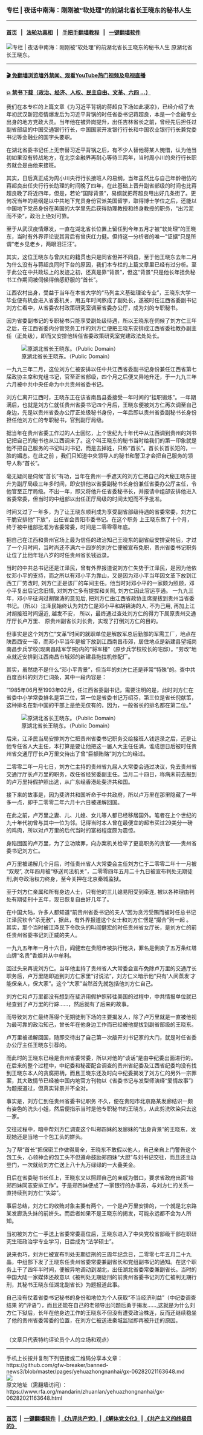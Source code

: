 ### 专栏 | 夜话中南海：刚刚被“软处理”的前湖北省长王晓东的秘书人生
------------------------

#### [首页](https://github.com/gfw-breaker/banned-news3/blob/master/README.md) &nbsp;&nbsp;|&nbsp;&nbsp; [法轮功真相](https://github.com/begood0513/basic/blob/master/README.md)  &nbsp;&nbsp;|&nbsp;&nbsp; [手把手翻墙教程](https://github.com/gfw-breaker/guides/wiki)  &nbsp;&nbsp;|&nbsp;&nbsp; [一键翻墙软件](https://github.com/gfw-breaker/nogfw/blob/master/README.md)  



<div id="headerimg">
 <img alt="专栏 | 夜话中南海：刚刚被“软处理”的前湖北省长王晓东的秘书人生" src="https://www.rfa.org/mandarin/zhuanlan/yehuazhongnanhai/gx-06282021163648.html/@@images/a264b8ab-b0b5-47d7-a25b-bf8f472f9dd2.png" title="专栏 | 夜话中南海：刚刚被“软处理”的前湖北省长王晓东的秘书人生"/>
 <span class="lead_image_caption">
  原湖北省长王晓东。
 </span>
 <!-- zoomattribute -->
</div>

<hr/>


#### [ 🎬  免翻墙浏览墙外禁闻、观看YouTube热门视频及电视直播](https://github.com/gfw-breaker/HelloWorld)

#### [ 💥  禁书下载（政治、经济、人权、民主自由、文革、六四 ...）](https://github.com/gfw-breaker/books/blob/master/README.md)

<div id="storytext">
 <p>
  我们在本专栏的上篇文章《为习近平背锅的蒋超良下场如此凄凉》，已经介绍了去年初武汉新冠疫情爆发后为习近平背锅的时任省委书记蒋超良，本是一个金融专业出身的地方党政大员。当年他在被异岗提升，出任吉林省长之前，曾经先后担任过副省部级的中国交通银行行长，中国国家开发银行行长和中国农业银行行长兼党委书记等金融业的国字头要职。
 </p>
 <p>
  在湖北省委书记任上无奈替习近平背锅之后，有不少人替他蒋某人惋惜，认为他当初如果没有转战地方，在北京金融界再耐心等待三两年，当时周小川的央行行长职务就会是由他来接班。
 </p>
 <p>
  其实，日后真正成为周小川央行行长接班人的易纲，当年虽然比与自己年龄相仿的蒋超良出任央行行长助理的时间晚了四年，在此基础上晋升副省部级的时间也比蒋超良晚了将近四年，但是，若论“国际背景”，易纲就把蒋超良甩出好几条街了。更何况当年的易纲是以中共地下党员身份官派美国留学，取得博士学位之后，还能以中国地下党员身份在美国的大学里先后获得助理教授和终身教授的职务，“出污泥而不染”，政治上绝对可靠。
 </p>
 <p>
  至于从武汉疫情爆发，一直在湖北省长位置上留任到今年五月才被“软处理“的王晓东，当时有外界评论说其背后有曾庆红力挺。但持这一分析者的唯一”证据“只是所谓“老乡见老乡，两眼泪汪汪”。
 </p>
 <p>
  其实，这位王晓东与曾庆红的籍贯也只是同省但并不同县，至于他王晓东去年二月为什么没有与蒋超良同时下台的原因，我们本专栏的上篇文章里已经有过分析。至于此公在中共政坛上的发迹之初，还真是靠“背景”，但这“背景”只是他长年担负秘书工作期间被伺候得倍感舒服的“首长”。
 </p>
 <p>
  江西农村出身，受益于当年在本省大学的“马列主义基础理论专业”，王晓东大学一毕业便有机会进入省委机关，用五年时间熬成了副处长，遂被时任江西省委副书记刘方仁看中，从省委农村政策研究室调至省委办公厅，成为刘的专职秘书。
 </p>
 <p>
  因为省委副书记的专职秘书只能享受副处级待遇，所以王晓东在伺候了刘方仁三年之后，在江西省委内分管党务工作的刘方仁便把王晓东安排成江西省委社教办副主任（正处级），即而又安排他转任省委政策研究室党建政法处处长。
 </p>
 <p>
  <figure class="image-richtext image-inline captioned" style="width:800px;">
   <img alt="原湖北省长王晓东。（Public Domain）" src="https://www.rfa.org/mandarin/zhuanlan/yehuazhongnanhai/gx-06282021163648.html/95fd325ef8e64fb5977abaade378a449.png/@@images/588b7eee-1237-4111-8a2f-7241928f4c86.png" title="2"/>
   <figcaption class="image-caption">
    原湖北省长王晓东。（Public Domain）
   </figcaption>
   <small>
   </small>
  </figure>
 </p>
 <p>
  一九九三年二月，这位刘方仁被安排以任中共江西省委副书记身份兼任江西省第七届政协主席和党组书记，官至正省部级，四个月之后便又异地升迁，于一九九三年六月被中共中央任命为中共贵州省委书记。
 </p>
 <p>
  刘方仁离开江西时，王晓东正在该省南昌县委接受一年时间的“挂职锻炼”。一年期满后，也就是刘方仁就任贵州省委书记四个月后，王晓东便被刘方仁再次调至自己身边，先是以贵州省委办公厅正处级秘书身份，一年后即以贵州省委副秘书长身份担任他刘方仁的专职秘书，官到副厅局级。
 </p>
 <p>
  据当年在贵州省委工作过的人士回忆，上个世纪九十年代中从江西调到贵州的刘书记把自己的秘书也从江西调来了。这个叫王晓东的秘书当时给我们的第一印象就是他不把自己服务的书记叫刘书记，而是去掉姓，只称“首长”。首长长首长短的，一脸的媚态。在此之前 ，我们只知道中央领导人的秘书和警卫才会把自己服务的领导人称“首长”。
 </p>
 <p>
  毫无疑问是伺候“首长”有功，当年在贵州一手遮天的刘方仁把自己的大秘王晓东提升为副厅局级三年多时间，即安排他以省委副秘书长身份兼任省委办公厅主任，令他官至正厅局级。不出一年，即又将他升任省委秘书长，并报请中组部安排他进入省委常委，但当时的中组部以出任正厅局级的时间太短而不予批准。
 </p>
 <p>
  时间又过了一年多，为了让王晓东顺利成为享受副省部级待遇的省委常委，刘方仁干脆安排他“下放”，出任省会贵阳市委书记。在这个职务 上王晓东熬了十个月，终于被中组部批准为省委常委，时间是二零零零年底。
 </p>
 <p>
  把自己在江西和贵州官场上最为信任的政治知己王晓东的副省级安排妥帖后，才过了一个月时间，当时尚还不满六十四岁的刘方仁便被宣布免职，贵州省委书记职务让位了比他年轻八岁的时任贵州省长钱运录。
 </p>
 <p>
  当时的中共总书记还是江泽民，曾有外界报道说刘方仁失势于江泽民，是因为他依仗邓小平的支持，而之所以有邓小平为靠山，又是因为邓小平当年因文革下放到江西工厂劳改时, 刘方仁正是该厂的车间主任。他当时对邓小平的一家颇为照顾，邓小平复出后记念旧情, 对刘方仁多有提拔和关照, 刘方仁因此官运亨通。 一九九三年，邓小平征询过胡锦涛的意见后, 把刘方仁由江西省政协主席提拔到贵州当省委书记。（所以）江泽民始终认为刘方仁是邓小平和胡锦涛的人, 不为己用, 再加上江对胡接班时间逼近, 越发不安， 所以，最终通过查处刘方仁的得力下属原贵州交通厅厅长卢万里、 原贵州副省长刘长贵，实现了打倒刘方仁的目的。
 </p>
 <p>
  但事实是这个刘方仁“文革”时间的就职单位是解放军总后勤部的军需工厂，地点在陕西西安一带，而邓小平当年是被下放到江西南昌市郊，居住地点是新建县望城岗南昌步兵学校(现南昌陆军学院)内的“将军楼”（原步兵学校校长的宅邸）。“劳改”地点就近安排到江西南昌市城郊的新建县拖拉机修配厂。
 </p>
 <p>
  其实，虽然绝不是什么“邓小平背景”，但当年的刘方仁还是非常“特殊”的。查中共百度百科的刘方仁词条，其中一段内容是：
 </p>
 <p>
  “1985年06月至1993年02月，任江西省委副书记，需要注明的是，此时刘方仁在省委中小学常委排名是第二位，第一位是省委书记万绍芬，第三位是省长倪献策，这种排名在新中国的干部上是绝无仅有的，因为，一般省长的排名都在第二位。”
 </p>
 <p>
  <figure class="image-richtext image-inline captioned" style="width:1920px;">
   <img alt="原湖北省长王晓东。（Public Domain）" src="https://www.rfa.org/mandarin/zhuanlan/yehuazhongnanhai/gx-06282021163648.html/e78d310e4fa473a81882a50603fb5326.png/@@images/50c166ad-74cb-46e9-9344-002f0e5588e6.png" title="3"/>
   <figcaption class="image-caption">
    原湖北省长王晓东。（Public Domain）
   </figcaption>
   <small>
   </small>
  </figure>
 </p>
 <p>
  后来，江泽民当局安排刘方仁把贵州省委书记职务交给接班人钱运录之后，还是让他专任省人大主任，本打算是要让他把这一届人大主任任满，谁成想日后被时任贵州省交通厅厅长卢万里交待出了曾“巨额贿赂”刘方仁的经过。
 </p>
 <p>
  二零零二年一月七日，刘方仁主持的贵州省九届人大常委会通过决议，免去贵州省交通厅厅长卢万里的职务，改任省经贸委副主任。当月二十四日，称病未前去报到的卢万里持假护照出逃，从广东经香港赴斐济共和国。
 </p>
 <p>
  接下来的故事是，因为斐济共和国听命于中共政府，所以卢万里在那里隐藏了一年多一点，即于二零零二年六月十六日被递解回国。
 </p>
 <p>
  在此之前，卢万里之妻、儿、儿媳、女儿等人都已经移居国外。笔者在上个世纪的九十年代初曾与其中一位为邻。记得当时本人曾在最便宜的超市买过29美分一磅的鸡肉，所以对卢万里的后代当时的富裕程度颇为震惊。
 </p>
 <p>
  身陷囹圄的卢万里，为了立功赎罪，向办案机关检举了更高职务的贪官——贵州省委书记刘方仁。
 </p>
 <p>
  卢万里被递解几个月后，时任贵州省人大常委会主任刘方仁于二零零二年十一月被 “双规”, 次年四月被“移送司法机关”，二零零四年五月二十九日被宣布判处无期徒刑,剥夺政治权力终身，至今关押在北京秦城监狱。
 </p>
 <p>
  至于刘方仁亲属和所有身边人士，只有他的三儿媳易阳受到牵连, 被以各种理由判处有期徒刑十五年，现已恢复自由好几年了。
 </p>
 <p>
  在中国大陆，许多人都知道“前贵州省委书记的夫人”因为贪污受贿而被时任总书记江泽民钦令“杀无赦”，据此，有外界报道这个女士和刘方仁愣是“撮合”到一起 。其实，那个当时被江泽民下令砍头的叫阎健宏的时任贵州省女厅长，是刘方仁的前任贵州省委书记刘正威的夫人。
 </p>
 <p>
  一九九五年年一月十六日，阎健宏在贵阳市被执行枪决，罪名是倒卖了五万条红塔山牌“名贵”香烟并从中牟利。
 </p>
 <p>
  回过头来再说刘方仁。当年他主持了贵州省人大常委会宣布免除卢万里的交通厅长职务后，卢万里随即追到刘方仁家里“讨说法”，刘方仁义暗示他“只有‘人间蒸发’才能保亲人，保大家”。这个“大家”当然首先就包括他刘方仁自己。
 </p>
 <p>
  刘方仁和卢万里都没有想到在斐济用假护照转往美国的过程中，中共情报单位就已经查到了卢万里的行踪……，然后就有了后来的故事。
 </p>
 <p>
  而导致刘方仁最终落得个无期徒刑下场的主要揭发人，除了卢万里就是一直被他视为最可靠的政治知己，曾长年在他身边工作而已经被他提拔到副省部级的王晓东。
 </p>
 <p>
  卢万里被递解回国，随即交待出了自己第一次敲开刘书记家的大门，就是时任省委办公厅主任王晓东引荐的。
 </p>
 <p>
  而此时的王晓东已经是贵州省委常委，所以对他的“谈话”是由中纪委出面进行的。在后来的整个过程中，中纪委和秘密配合调查的贵州省纪委及江西省纪委均没有找到王晓东本人的贪腐把柄，而且王晓东还及时向中纪委揭发了刘方仁的另外一宗罪案，其大致情节已经被中国内地官方刊物以《省委书记与发型师演绎“爱情故事”》为题报道过，但真实背景并不全对。
 </p>
 <p>
  事实是，刘方仁到任贵州省委书记职务 不久，便在贵阳市北京路某发廊结识一颇有姿色的洗头小姐，然后便指示当时是他专职秘书的王晓东，从此剪洗吹染只去这一家。
 </p>
 <p>
  交往过程中，暗中帮刘方仁调查这个叫郑四妹的发廊妹的“出身背景”的王晓东，发现她还是当地一个包工头的姘头。
 </p>
 <p>
  为了帮“首长”把保密工作做得周全，王晓东不敢假以他人，自己亲自上门警告这个包工头，心领神会的包工头不但遵命鼓励郑四妹“大胆”与刘书记交往，而且还主动登门，一次就给刘方仁送上八十九万绿绿的一大叠美金。
 </p>
 <p>
  日后在省委秘书长任上，王晓东又以照顾自己的亲戚为借口，要求省政府出面“给郑四妹同志安排工作”。于是郑四妹便成了一家银行的办事员，与刘方仁的关系一直持续到刘方仁“失踪”。
 </p>
 <p>
  事后总结，刘方仁的收贿对象主要有两个，一个是卢万里安排的，一个就是北京路某发廊洗头妹的前姘头。而后者如果不是王晓东的揭发，可能永远都不会为人所知。
 </p>
 <p>
  当初被刘方仁一手送上省委常委高位后，王晓东进入了中央党校省部级干部在职研究生班政治学专业学习，日后成为“法学硕士”。
 </p>
 <p>
  说来也巧，刘方仁被宣布判处无期徒刑的三周年纪念日，二零零七年五月二十九晶，中组部下发了王晓东任贵州省委常委兼副省长和党组副书记的通知。在这个职务上干了四年半时间，便被异地调动到湖北，出任湖北省委常委兼副省长。当时的中国大陆一家媒体还故意以《被判处无期徒刑的前贵州省委书记刘方仁被判无期行刑，其秘书王晓东任湖北副省长》为题报道此事。
 </p>
 <p>
  自己没有仗着省委书记秘书的身份和地位为个人获取“不当经济利益”（中纪委调查结果 的“评语”），而且还能在自己的老领导出问题后勇于揭发……,这就是为什么刘方仁下狱后，长年在他身边工作的王晓东不但没有遭受政治株连，反而还继续稳坐了他的贵州省委常委的位置，在刘方仁被送进秦城监狱即再被升迁的原因。
 </p>
 <p>
 </p>
 <p>
  <br/>
  （文章只代表特约评论员个人的立场和观点）
 </p>
</div>

<hr/>
手机上长按并复制下列链接或二维码分享本文章：<br/>
https://github.com/gfw-breaker/banned-news3/blob/master/pages/yehuazhongnanhai/gx-06282021163648.md <br/>
<a href='https://github.com/gfw-breaker/banned-news3/blob/master/pages/yehuazhongnanhai/gx-06282021163648.md'><img src='https://github.com/gfw-breaker/banned-news3/blob/master/pages/yehuazhongnanhai/gx-06282021163648.md.png'/></a> <br/>
原文地址（需翻墙访问）：https://www.rfa.org/mandarin/zhuanlan/yehuazhongnanhai/gx-06282021163648.html


------------------------
#### [首页](https://github.com/gfw-breaker/banned-news3/blob/master/README.md) &nbsp;|&nbsp; [一键翻墙软件](https://github.com/gfw-breaker/nogfw/blob/master/README.md) &nbsp;| [《九评共产党》](https://github.com/gfw-breaker/9ping.md/blob/master/README.md#九评之一评共产党是什么) | [《解体党文化》](https://github.com/gfw-breaker/jtdwh.md/blob/master/README.md) | [《共产主义的终极目的》](https://github.com/gfw-breaker/gczydzjmd.md/blob/master/README.md)


<img src='http://gfw-breaker.win/banned-news3/pages/yehuazhongnanhai/gx-06282021163648.md' width='0px' height='0px'/>